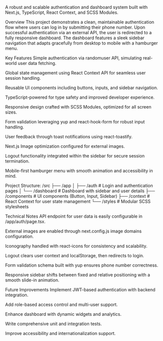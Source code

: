 A robust and scalable authentication and dashboard system built with Next.js, TypeScript, React Context, and SCSS Modules.

Overview
This project demonstrates a clean, maintainable authentication flow where users can log in by submitting their phone number. Upon successful authentication via an external API, the user is redirected to a fully responsive dashboard. The dashboard features a sleek sidebar navigation that adapts gracefully from desktop to mobile with a hamburger menu.

Key Features
Simple authentication via randomuser API, simulating real-world user data fetching.

Global state management using React Context API for seamless user session handling.

Reusable UI components including buttons, inputs, and sidebar navigation.

TypeScript-powered for type safety and improved developer experience.

Responsive design crafted with SCSS Modules, optimized for all screen sizes.

Form validation leveraging yup and react-hook-form for robust input handling.

User feedback through toast notifications using react-toastify.

Next.js Image optimization configured for external images.

Logout functionality integrated within the sidebar for secure session termination.

Mobile-first hamburger menu with smooth animation and accessibility in mind.

Project Structure:
/src
 ├── /app
 │    ├── /auth          # Login and authentication pages
 │    └── /dashboard     # Dashboard with sidebar and user details
 ├── /components         # UI components (Button, Input, Sidebar)
 ├── /context            # React Context for user state management
 └── /styles             # Modular SCSS stylesheets

Technical Notes
API endpoint for user data is easily configurable in /app/auth/page.tsx.

External images are enabled through next.config.js image domains configuration.

Iconography handled with react-icons for consistency and scalability.

Logout clears user context and localStorage, then redirects to login.

Form validation schema built with yup ensures phone number correctness.

Responsive sidebar shifts between fixed and relative positioning with a smooth slide-in animation.

Future Improvements
Implement JWT-based authentication with backend integration.

Add role-based access control and multi-user support.

Enhance dashboard with dynamic widgets and analytics.

Write comprehensive unit and integration tests.

Improve accessibility and internationalization support.